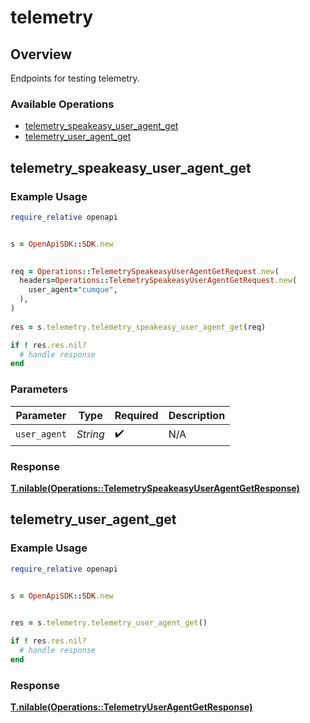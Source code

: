 # telemetry

## Overview

Endpoints for testing telemetry.

### Available Operations

* [telemetry_speakeasy_user_agent_get](#telemetry_speakeasy_user_agent_get)
* [telemetry_user_agent_get](#telemetry_user_agent_get)

## telemetry_speakeasy_user_agent_get

### Example Usage

```ruby
require_relative openapi


s = OpenApiSDK::SDK.new

   
req = Operations::TelemetrySpeakeasyUserAgentGetRequest.new(
  headers=Operations::TelemetrySpeakeasyUserAgentGetRequest.new(
    user_agent="cumque",
  ),
)
    
res = s.telemetry.telemetry_speakeasy_user_agent_get(req)

if ! res.res.nil?
  # handle response
end

```

### Parameters

| Parameter          | Type               | Required           | Description        |
| ------------------ | ------------------ | ------------------ | ------------------ |
| `user_agent`       | *String*           | :heavy_check_mark: | N/A                |


### Response

**[T.nilable(Operations::TelemetrySpeakeasyUserAgentGetResponse)](../../models/operations/telemetryspeakeasyuseragentgetresponse.md)**


## telemetry_user_agent_get

### Example Usage

```ruby
require_relative openapi


s = OpenApiSDK::SDK.new

    
res = s.telemetry.telemetry_user_agent_get()

if ! res.res.nil?
  # handle response
end

```


### Response

**[T.nilable(Operations::TelemetryUserAgentGetResponse)](../../models/operations/telemetryuseragentgetresponse.md)**

